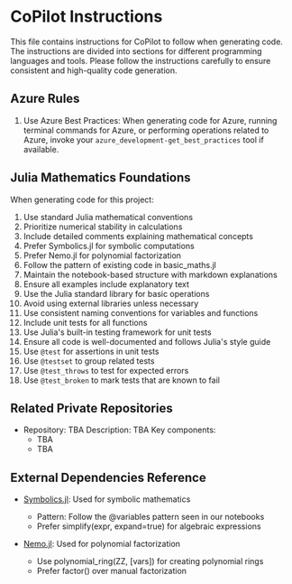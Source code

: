 # CoPilot Instructions

This file contains instructions for CoPilot to follow when generating code. The instructions are divided into sections for different programming languages and tools. Please follow the instructions carefully to ensure consistent and high-quality code generation.

## Azure Rules

1. Use Azure Best Practices: When generating code for Azure, running terminal commands for Azure, or performing operations related to Azure, invoke your `azure_development-get_best_practices` tool if available.

## Julia Mathematics Foundations

When generating code for this project:

1. Use standard Julia mathematical conventions
2. Prioritize numerical stability in calculations
3. Include detailed comments explaining mathematical concepts
4. Prefer Symbolics.jl for symbolic computations
5. Prefer Nemo.jl for polynomial factorization
6. Follow the pattern of existing code in basic_maths.jl
7. Maintain the notebook-based structure with markdown explanations
8. Ensure all examples include explanatory text
9. Use the Julia standard library for basic operations
10. Avoid using external libraries unless necessary
11. Use consistent naming conventions for variables and functions
12. Include unit tests for all functions
13. Use Julia's built-in testing framework for unit tests
14. Ensure all code is well-documented and follows Julia's style guide
15. Use `@test` for assertions in unit tests
16. Use `@testset` to group related tests
17. Use `@test_throws` to test for expected errors
18. Use `@test_broken` to mark tests that are known to fail

## Related Private Repositories

- Repository: TBA
  Description: TBA
  Key components:
    - TBA
    - TBA

## External Dependencies Reference

- [Symbolics.jl](https://github.com/JuliaSymbolics/Symbolics.jl): Used for symbolic mathematics
  - Pattern: Follow the @variables pattern seen in our notebooks
  - Prefer simplify(expr, expand=true) for algebraic expressions

- [Nemo.jl](https://github.com/Nemocas/Nemo.jl): Used for polynomial factorization
  - Use polynomial_ring(ZZ, [vars]) for creating polynomial rings
  - Prefer factor() over manual factorization

